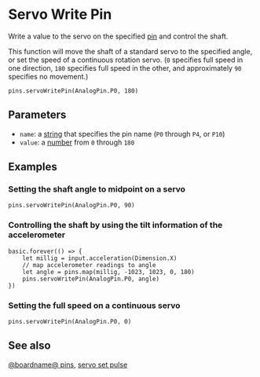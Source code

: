 # Servo Write Pin

Write a value to the servo on the specified [pin](/device/pins)
and control the shaft.

This function will move the shaft of a standard servo to the specified
angle, or set the speed of a continuous rotation servo. (`0` specifies
full speed in one direction, `180` specifies full speed in the other,
and approximately `90` specifies no movement.)

```sig
pins.servoWritePin(AnalogPin.P0, 180)
```

## Parameters

* ``name``: a [string](/types/string) that specifies the pin name (`P0` through `P4`, or `P10`)
* ``value``: a [number](/types/number) from `0` through `180`

## Examples

### Setting the shaft angle to midpoint on a servo

```blocks
pins.servoWritePin(AnalogPin.P0, 90)
```

### Controlling the shaft by using the tilt information of the accelerometer

```blocks
basic.forever(() => {
    let millig = input.acceleration(Dimension.X)
    // map accelerometer readings to angle
    let angle = pins.map(millig, -1023, 1023, 0, 180)
    pins.servoWritePin(AnalogPin.P0, angle)
})
```

### Setting the full speed on a continuous servo

```blocks
pins.servoWritePin(AnalogPin.P0, 0)
```

## See also

[@boardname@ pins](/device/pins), [servo set pulse](/reference/pins/servo-set-pulse)

